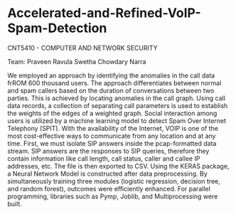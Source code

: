 # Accelerated-and-Refined-VoIP-Spam-Detection

CNT5410 - COMPUTER AND NETWORK SECURITY

Team: 
Praveen Ravula
Swetha Chowdary Narra

 We employed an approach by identifying the anomalies in the call data frROM 600 thousand users. The approach differentiates between normal and spam callers based on the duration of conversations between two parties. This is achieved by locating anomalies in the call graph. Using call data records, a collection of separating call parameters is used to establish the weights of the edges of a weighted graph. Social interaction among users is utilized by a machine learning model to detect Spam Over Internet Telephony (SPIT). With the availability of the Internet, VOIP is one of the most cost-effective ways to communicate from any location and at any time. First, we must isolate SIP answers inside the pcap-formatted data stream. SIP answers are the responses to SIP queries, therefore they contain information like call length, call status, caller and callee IP addresses, etc. The file is then exported to CSV. Using the KERAS package, a Neural Network Model is constructed after data preprocessing. By simultaneously training three modules (logistic regression, decision tree, and random forest), outcomes were efficiently enhanced. For parallel programming, libraries such as Pymp, Joblib, and Multiprocessing were built.
